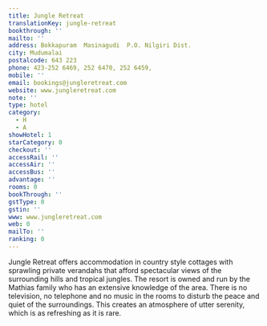 ```yaml
---
title: Jungle Retreat
translationKey: jungle-retreat
bookthrough: ''
mailto: ''
address: Bokkapuram  Masinagudi  P.O. Nilgiri Dist.
city: Mudumalai
postalcode: 643 223
phone: 423-252 6469, 252 6470, 252 6459,
mobile: ''
email: bookings@jungleretreat.com
website: www.jungleretreat.com
note: ''
type: hotel
category:
  - H
  - A
showHotel: 1
starCategory: 0
checkout: ''
accessRail: ''
accessAir: ''
accessBus: ''
advantage: ''
rooms: 0
bookThrough: ''
gstType: 0
gstin: ''
www: www.jungleretreat.com
web: 0
mailTo: ''
ranking: 0
---
```













Jungle Retreat offers accommodation in country style cottages with sprawling private verandahs that afford spectacular views of the surrounding hills and tropical jungles.     The resort is owned and run by the Mathias family who has an extensive knowledge of the area. There is no television, no telephone and no music in the rooms to disturb the peace and quiet of the surroundings. This creates an atmosphere of utter serenity, which is as refreshing as it is rare.